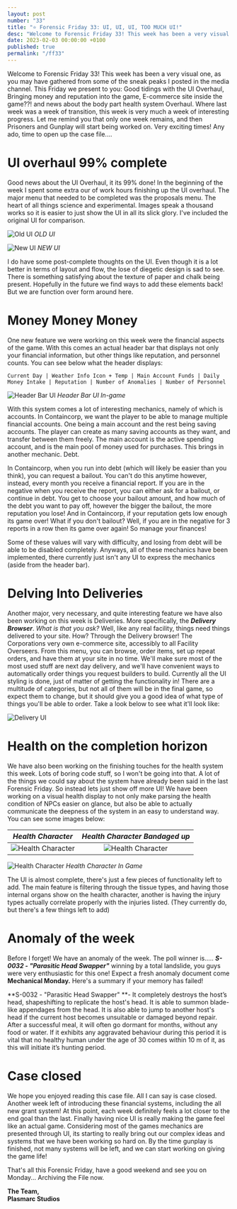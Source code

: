```yaml
---
layout: post
number: "33"
title: "⭐ Forensic Friday 33: UI, UI, UI, TOO MUCH UI!"
desc: "Welcome to Forensic Friday 33! This week has been a very visual one, as you may have gathered from some of the sneak peaks I posted in the media channel. This Friday we present to you: Good tidings with the UI Overhaul, Bringing money and reputation into the game, E-commerce site inside the game??! and news about the body part health system Overhaul. Where last week was a week of transition, this week is very much a week of interesting progress. Let me remind you that only one week remains, and then Prisoners and Gunplay will start being worked on. Very exciting times! Any ado, time to open up the case file...."
date: 2023-02-03 00:00:00 +0100
published: true
permalink: "/ff33"
---
```


Welcome to Forensic Friday 33! This week has been a very visual one, as you may have gathered from some of the sneak peaks I posted in the media channel. This Friday we present to you: Good tidings with the UI Overhaul, Bringing money and reputation into the game, E-commerce site inside the game??! and news about the body part health system Overhaul. Where last week was a week of transition, this week is very much a week of interesting progress. Let me remind you that only one week remains, and then Prisoners and Gunplay will start being worked on. Very exciting times! Any ado, time to open up the case file....

# UI overhaul 99% complete
Good news about the UI Overhaul, it its 99% done! In the beginning of the week I spent some extra our of work hours finishing up the UI overhaul. The major menu that needed to be completed was the proposals menu. The heart of all things science and experimental. Images speak a thousand works so it is easier to just show the UI in all its slick glory. I've included the original UI for comparison.

![Old UI](./forensic-friday-media/ff33/old-ui.png)
*OLD UI*

![New UI](./forensic-friday-media/ff33/new-ui.png)
*NEW UI*

I do have some post-complete thoughts on the UI. Even though it is a lot better in terms of layout and flow, the lose of diegetic design is sad to see. There is something satisfying about the texture of paper and chalk being present. Hopefully in the future we find ways to add these elements back! But we are function over form around here.

# Money Money Money

One new feature we were working on this week were the financial aspects of the game. With this comes an actual header bar that displays not only your financial information, but other things like reputation, and personnel counts. You can see below what the header displays: 

`Current Day | Weather Info Icon + Temp | Main Account Funds | Daily Money Intake | Reputation | Number of Anomalies | Number of Personnel`

![Header Bar UI](./forensic-friday-media/ff33/header.png)
*Header Bar UI In-game*

With this system comes a lot of interesting mechanics, namely of which is accounts. In Containcorp, we want the player to be able to manage multiple financial accounts. One being a main account and the rest being saving accounts. The player can create as many saving accounts as they want, and transfer between them freely. The main account is the active spending account, and is the main pool of money used for purchases. This brings in another mechanic. Debt.

In Containcorp, when you run into debt (which will likely be easier than you think), you can request a bailout. You can't do this anytime however, instead, every month you receive a financial report. If you are in the negative when you receive the report, you can either ask for a bailout, or continue in debt. You get to choose your bailout amount, and how much of the debt you want to pay off, however the bigger the bailout, the more reputation you lose! And in Containcorp, if your reputation gets low enough its game over! What if you don't bailout? Well, if you are in the negative for 3 reports in a row then its game over again! So manage your finances!

Some of these values will vary with difficulty, and losing from debt will be able to be disabled completely. Anyways, all of these mechanics have been implemented, there currently just isn't any UI to express the mechanics (aside from the header bar).

# Delving Into Deliveries

Another major, very necessary, and quite interesting feature we have also been working on this week is Deliveries. More specifically, the ***Delivery Browser***. *What is that you ask?* Well, like any real facility, things need things delivered to your site. How? Through the Delivery browser! The Corporations very own e-commerce site, accessibly to all Facility Overseers. From this menu, you can browse, order items, set up repeat orders, and have them at your site in no time. We'll make sure most of the most used stuff are next day delivery, and we'll have convenient ways to automatically order things you request builders to build. Currently all the UI styling is done, just of matter of getting the functionality in!  There are a multitude of categories, but not all of them will be in the final game, so expect them to change, but it should give you a good idea of what type of things you'll be able to order. Take a look below to see what it'll look like:

![Delivery UI](./forensic-friday-media/ff33/delivery-ui.png)

# Health on the completion horizon

We have also been working on the finishing touches for the health system this week. Lots of boring code stuff, so I won't be going into that. A lot of the things we could say about the system have already been said in the last Forensic Friday. So instead lets just show off more UI! We have been working on a visual health display to not only make parsing the health condition of NPCs easier on glance, but also be able to actually communicate the deepness of the system in an easy to understand way. You can see some images below:

*Health Character*             |  *Health Character Bandaged up*
:-------------------------:|:-------------------------:
![Health Character](./forensic-friday-media/ff33/health-character.png)  |  ![Health Character](./forensic-friday-media/ff33/health-character-bandaged.png)

![Health Character](./forensic-friday-media/ff33/health-character-ingame.png)
*Health Character In Game*

The UI is almost complete, there's just a few pieces of functionality left to add. The main feature is filtering through the tissue types, and having those internal organs show on the health character, another is having the injury types actually correlate properly with the injuries listed. (They currently do, but there's a few things left to add)

# Anomaly of the week

Before I forget! We have an anomaly of the week. The poll winner is..... ***S-0032 - "Parasitic Head Swapper"*** winning by a total landslide, you guys were very enthusiastic for this one! Expect a fresh anomaly document come **Mechanical Monday.** Here's a summary if your memory has failed!

**S-0032 - "Parasitic Head Swapper" **-  It completely destroys the host’s head, shapeshifting to replicate the host's head. It is able to summon blade-like appendages from the head. It is also able to jump to another host's head if the current host becomes unsuitable or damaged beyond repair. After a successful meal, it will often go dormant for months, without any food or water.  If it exhibits any aggravated behaviour during this period it is vital that no healthy human under the age of 30 comes within 10 m of it, as this will initiate it’s hunting period.

# Case closed

We hope you enjoyed reading this case file. All I can say is case closed. Another week left of introducing these financial systems, including the all new grant system! At this point, each week definitely feels a lot closer to the end goal than the last. Finally having nice UI is really making the game feel like an actual game. Considering most of the games mechanics are presented through UI, its starting to really bring out our complex ideas and systems that we have been working so hard on. By the time gunplay is finished, not many systems will be left, and we can start working on giving the game life!

That's all this Forensic Friday, have a good weekend and see you on Monday...
Archiving the File now.

**The Team,**\
**Plasmarc Studios**
